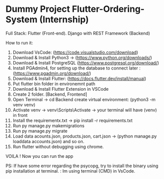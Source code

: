 # Dummy Project Flutter-Ordering-System (Internship)
Full Stack: Flutter (Front-end). Django with REST Framework (Backend)


How to run it:


1. Download VsCode: (https://code.visualstudio.com/download)
2. Download & Install Python3 -> (https://www.python.org/downloads/)
3. Download & Install PostgreSQL (https://www.postgresql.org/download/)
4. Install PGAdmin4, for setting up the database to connect later : (https://www.pgadmin.org/download/)
5. Download & Install Flutter: (https://docs.flutter.dev/install/manual)
6. Put flutter bin folder in environemnt path
7. Download & Install Flutter Extension in VSCode
8. Create 2 folder. [Backend, Frontend]
9. Open Terminal -> cd Backend create virtual environment: (python3 -m venv venv)
10. Activate venv -> venv\Scripts\Activate -> your terminal will have (venv) in front
11. Install the requirementx.txt -> pip install -r requirements.txt
12. Run py manage.py makemigrations
13. Run py manage.py migrate
14. Load data acounts.json, products.json, cart.json -> (python manage.py loaddata accounts.json) and so on.
15. Run flutter without debugging using chrome.


VOILA ! Now you can run the app

PS: If have some error regarding the psycopg, try to install the binary using pip installation at terminal.
  : Im using terminal (CMD) in VsCode. 
